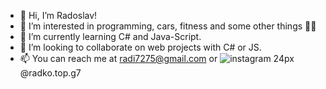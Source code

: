 - 👋 Hi, I’m Radoslav!
- 👀 I’m interested in programming, cars, fitness and some other things 🍑😉
- 🌱 I’m currently learning C# and Java-Script.
- 💞️ I’m looking to collaborate on web projects with C# or JS.
- 📫 You can reach me at radi7275@gmail.com or ![instagram 24px](https://user-images.githubusercontent.com/94465605/199353835-d21de231-ceb9-44ae-9742-5231d439c355.png)
 @radko.top.g7

<!---
RadkoSS/RadkoSS is a ✨ special ✨ repository because its `README.md` (this file) appears on your GitHub profile.
You can click the Preview link to take a look at your changes.
--->
